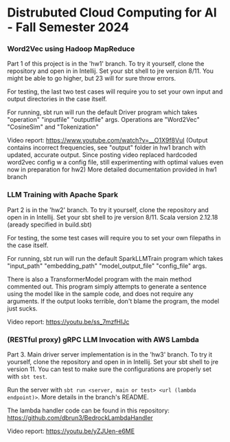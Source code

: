 # Distrubuted Cloud Computing for AI - Fall Semester 2024 

### Word2Vec using Hadoop MapReduce
Part 1 of this project is in the 'hw1' branch. To try it yourself, clone the repository and open in in Intellij. Set your sbt shell to jre version 8/11.
You might be able to go higher, but 23 will for sure throw errors. 

For testing, the last two test cases will require you to set your own input and output directories in the case itself.

For running, sbt run will run the default Driver program which takes "operation" "inputfile" "outputfile" args. Operations are "Word2Vec" "CosineSim" and "Tokenization"

Video report: https://www.youtube.com/watch?v=__O1X9f8VuI (Output contains incorrect frequencies, see "output" folder in hw1 branch with updated, accurate output. Since posting video replaced hardcoded word2vec config w a config file, still experimenting with optimal values even now in preparation for hw2) More detailed documentation provided in hw1 branch

### LLM Training with Apache Spark
Part 2 is in the 'hw2' branch. To try it yourself, clone the repository and open in in Intellij. Set your sbt shell to jre version 8/11. Scala version 2.12.18 (aready specified in build.sbt)

For testing, the some test cases will require you to set your own filepaths in the case itself.

For running, sbt run will run the default SparkLLMTrain program which takes "input_path" "embedding_path" "model_output_file" "config_file" args.

There is also a TransformerModel program with the main method commented out. This program simply attempts to generate a sentence using the model like in the sample code, and
does not require any arguments. If the output looks terrible, don't blame the program, the model just sucks.

Video report: https://youtu.be/ss_7mzfHIJc

### (RESTful proxy) gRPC LLM Invocation with AWS Lambda
Part 3. Main driver server implementation is in the 'hw3' branch. To try it yourself, clone the repository and open in in Intellij. Set your sbt shell to jre version 11.
You can test to make sure the configurations are properly set with `sbt test`.

Run the server with `sbt run <server, main or test> <url (lambda endpoint)>`. More details in the branch's README.

The lambda handler code can be found in this repository: https://github.com/dbrun3/BedrockLambdaHandler

Video report: https://youtu.be/yZJUen-e6ME
